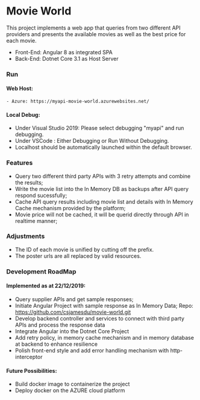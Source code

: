 # Movie World

This project implements a web app that queries from two different API providers and presents the available movies as well as the best price for each movie.
  - Front-End: Angular 8 as integrated SPA
  - Back-End: Dotnet Core 3.1 as Host Server
  

### Run 
#### Web Host: 
	- Azure: https://myapi-movie-world.azurewebsites.net/
#### Local Debug:
- Under Visual Studio 2019: Please select debugging "myapi" and run debugging.
- Under VSCode : Either Debugging or Run Without Debugging.
- Localhost should be automatically launched within the default browser.  

### Features

  - Query two different third party APIs with 3 retry attempts and combine the results;
  - Write the movie list into the In Memory DB as backups after API query respond sucessfully;
  - Cache API query results including movie list and details with In Memory Cache mechanism provided by the platform;
  - Movie price will not be cached, it will be querid directly through API in realtime manner;
  

### Adjustments
- The ID of each movie is unified by cutting off the prefix.
- The poster urls are all replaced by valid resources.

### Development RoadMap

#### Implemented as at 22/12/2019:
- Query supplier APIs and get sample responses;
- Initiate Angular Project with sample response as In Memory Data; Repo: https://github.com/csjamesdu/movie-world.git
- Develop backend controller and services to connect with third party APIs and process the response data
- Integrate Angular into the Dotnet Core Project 
- Add retry policy, in memory cache mechanism and in memory database at backend to enhance resilience
- Polish front-end style and add error handling mechanism with http-interceptor

#### Future Possibilities:
- Build docker image to containerize the project
- Deploy docker on the AZURE cloud platform